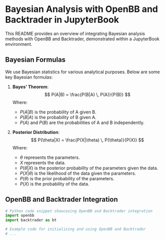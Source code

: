 # Bayesian Analysis with OpenBB and Backtrader in JupyterBook

This README provides an overview of integrating Bayesian analysis methods with OpenBB and Backtrader, demonstrated within a JupyterBook environment.

## Bayesian Formulas

We use Bayesian statistics for various analytical purposes. Below are some key Bayesian formulas:

1. **Bayes' Theorem**:
   $$
   P(A|B) = \frac{P(B|A) \, P(A)}{P(B)}
   $$
   Where:
   - $P(A|B)$ is the probability of A given B.
   - $P(B|A)$ is the probability of B given A.
   - $P(A)$ and $P(B)$ are the probabilities of A and B independently.

2. **Posterior Distribution**:
   $$
   P(\theta|X) = \frac{P(X|\theta) \, P(\theta)}{P(X)}
   $$
   Where:
   - $\theta$ represents the parameters.
   - $X$ represents the data.
   - $P(\theta|X)$ is the posterior probability of the parameters given the data.
   - $P(X|\theta)$ is the likelihood of the data given the parameters.
   - $P(\theta)$ is the prior probability of the parameters.
   - $P(X)$ is the probability of the data.

## OpenBB and Backtrader Integration

```python
# Python code snippet showcasing OpenBB and Backtrader integration
import openbb
import backtrader as bt

# Example code for initializing and using OpenBB and Backtrader
# ...

